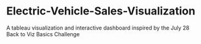 # Electric-Vehicle-Sales-Visualization
A tableau visualization and interactive dashboard inspired by the July 28 Back to Viz Basics Challenge

